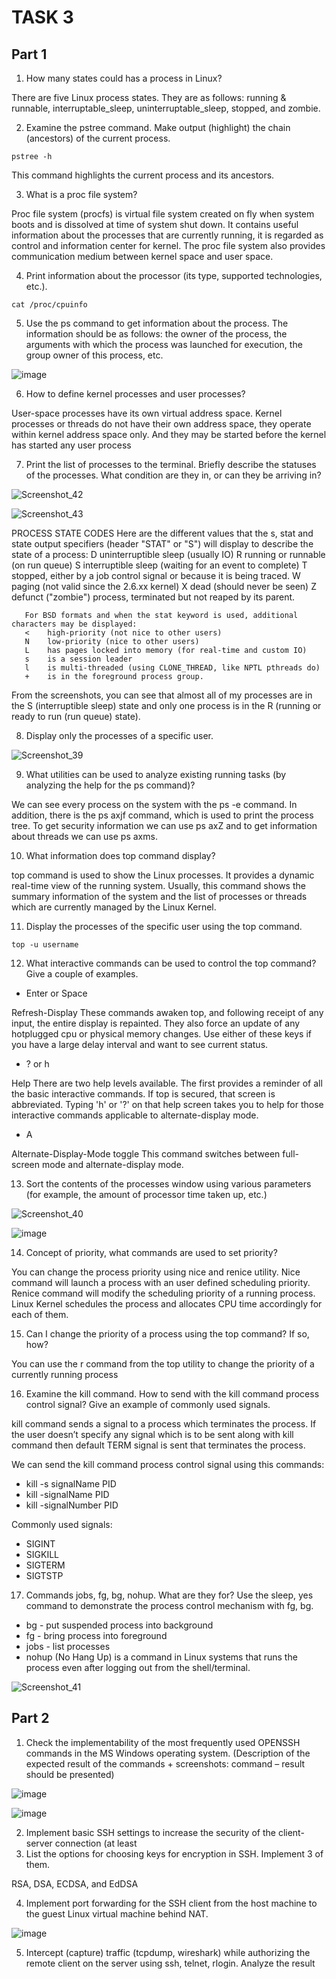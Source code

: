 # TASK 3
## Part 1
1. How many states could has a process in Linux?

There are five Linux process states. They are as follows: running & runnable, interruptable_sleep, uninterruptable_sleep, stopped, and zombie.

2. Examine the pstree command. Make output (highlight) the chain (ancestors) of the current 
process.

`pstree -h`

This command highlights the current process and its ancestors.

3. What is a proc file system?

Proc file system (procfs) is virtual file system created on fly when system boots and is dissolved at time of system shut down.
It contains useful information about the processes that are currently running, it is regarded as control and information center for kernel.
The proc file system also provides communication medium between kernel space and user space.

4. Print information about the processor (its type, supported technologies, etc.).

`cat /proc/cpuinfo`

5. Use the ps command to get information about the process. The information should be as 
follows: the owner of the process, the arguments with which the process was launched for 
execution, the group owner of this process, etc.

![image](https://user-images.githubusercontent.com/109180406/179424909-35ed4c07-dedb-478d-bd54-b514a3b54174.png)

6. How to define kernel processes and user processes?

User-space processes have its own virtual address space.
Kernel processes or threads do not have their own address space, they operate within kernel address space only. And they may be started before the kernel has started any user process

7. Print the list of processes to the terminal. Briefly describe the statuses of the processes. 
What condition are they in, or can they be arriving in?

![Screenshot_42](https://user-images.githubusercontent.com/109180406/179423333-ff28ef94-3040-4bef-9871-db705b4ad48d.png)

![Screenshot_43](https://user-images.githubusercontent.com/109180406/179423335-0369680d-0212-4127-abbf-2162502e60b8.png)

PROCESS STATE CODES
       Here are the different values that the s, stat and state output specifiers (header "STAT" or "S") will display to describe the state of a process:
       D    uninterruptible sleep (usually IO)
       R    running or runnable (on run queue)
       S    interruptible sleep (waiting for an event to complete)
       T    stopped, either by a job control signal or because it is being traced.
       W    paging (not valid since the 2.6.xx kernel)
       X    dead (should never be seen)
       Z    defunct ("zombie") process, terminated but not reaped by its parent.

       For BSD formats and when the stat keyword is used, additional characters may be displayed:
       <    high-priority (not nice to other users)
       N    low-priority (nice to other users)
       L    has pages locked into memory (for real-time and custom IO)
       s    is a session leader
       l    is multi-threaded (using CLONE_THREAD, like NPTL pthreads do)
       +    is in the foreground process group.

From the screenshots, you can see that almost all of my processes are in the S (interruptible sleep) state and only one process is in the R (running or ready to run (run queue) state).

8. Display only the processes of a specific user.

![Screenshot_39](https://user-images.githubusercontent.com/109180406/179421248-85398bab-b900-416a-b1c4-cc23327f360b.png)

9. What utilities can be used to analyze existing running tasks (by analyzing the help for the ps 
command)?

We can see every process on the system with the ps -e command. In addition, there is the ps axjf command, which is used to print the process tree. To get security information we can use ps axZ and to get information about threads we can use ps axms.

10. What information does top command display?

top command is used to show the Linux processes. It provides a dynamic real-time view of the running system. Usually, this command shows the summary information of the system and the list of processes or threads which are currently managed by the Linux Kernel.

11. Display the processes of the specific user using the top command.

`top -u username`

12. What interactive commands can be used to control the top command? Give a couple of 
examples.

- Enter or Space

Refresh-Display
These commands awaken top, and following receipt of any input, the entire display is repainted. They also force an update of any hotplugged cpu or physical memory changes.
Use either of these keys if you have a large delay interval and want to see current status.
  
- ? or h

Help
There are two help levels available. The first provides a reminder of all the basic interactive commands. If top is secured, that screen is abbreviated.
Typing 'h' or '?' on that help screen takes you to help for those interactive commands applicable to alternate-display mode.

- A

Alternate-Display-Mode toggle
This command switches between full-screen mode and alternate-display mode.
  
13. Sort the contents of the processes window using various parameters (for example, the 
amount of processor time taken up, etc.)

![Screenshot_40](https://user-images.githubusercontent.com/109180406/179422445-cd57fc0b-3959-46ab-a6b2-19ad37828774.png)

![image](https://user-images.githubusercontent.com/109180406/179425122-ef026faa-58a9-417f-91af-74d1e68dfbdd.png)

14. Concept of priority, what commands are used to set priority?

You can change the process priority using nice and renice utility. Nice command will launch a process with an user defined scheduling priority. Renice command will modify the scheduling priority of a running process. Linux Kernel schedules the process and allocates CPU time accordingly for each of them.

15. Can I change the priority of a process using the top command? If so, how?

You can use the r command from the top utility to change the priority of a currently running process

16. Examine the kill command. How to send with the kill command
process control signal? Give an example of commonly used signals.

kill command sends a signal to a process which terminates the process. If the user doesn’t specify any signal which is to be sent along with kill command then default TERM signal is sent that terminates the process.

We can send the kill command process control signal using this commands:
- kill -s signalName PID
- kill -signalName PID
- kill -signalNumber PID

Commonly used signals:
- SIGINT
- SIGKILL
- SIGTERM	
- SIGTSTP

17. Commands jobs, fg, bg, nohup. What are they for? Use the sleep, yes command to 
demonstrate the process control mechanism with fg, bg.

- bg - put suspended process into background
- fg - bring process into foreground
- jobs - list processes
- nohup (No Hang Up) is a command in Linux systems that runs the process even after logging out from the shell/terminal.

![Screenshot_41](https://user-images.githubusercontent.com/109180406/179422667-6f704023-5e65-4f28-9710-472034f535f2.png)

## Part 2
1. Check the implementability of the most frequently used OPENSSH commands in the MS 
Windows operating system. (Description of the expected result of the commands + 
screenshots: command – result should be presented)

![image](https://user-images.githubusercontent.com/109180406/179424637-9f1162ab-db77-49a0-aa4f-c112136da665.png)

![image](https://user-images.githubusercontent.com/109180406/179424628-e69c9b63-4054-40e7-81ae-1865ca0477b5.png)

2. Implement basic SSH settings to increase the security of the client-server connection (at least 
3. List the options for choosing keys for encryption in SSH. Implement 3 of them.

RSA, DSA, ECDSA, and EdDSA

4. Implement port forwarding for the SSH client from the host machine to the guest Linux 
virtual machine behind NAT.

![image](https://user-images.githubusercontent.com/109180406/179423644-0873842d-b4e6-4c95-8a57-32cb539404bc.png)

5. Intercept (capture) traffic (tcpdump, wireshark) while authorizing the remote client on the 
server using ssh, telnet, rlogin. Analyze the result
